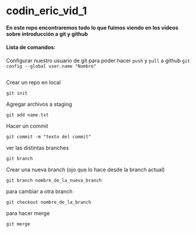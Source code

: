 # codin_eric_vid_1
#### En este repo encontraremos todo lo que fuimos viendo en los videos sobre introducción a git y github

#### Lista de comandos:
Configurar nuestro usuario de git para poder hacer `push` y `pull` a github 
```git config --global user.name "Nombre"```
```git config --global user.email "email@algo.com"
```

Crear un repo en local
```
git init
```

Agregar archivos a staging
```
git add name.txt
```

Hacer un commit
```
git commit -m "texto del commit"
```

ver las distintas branches
```
git branch
```

Crear una nueva branch (ojo que lo hace desde la branch actual)
```
git branch nombre_de_la_nueva_branch
```

para cambiar a otra branch
```
git checkout nombre_de_la_branch
```

para hacer merge
```
git merge
```
